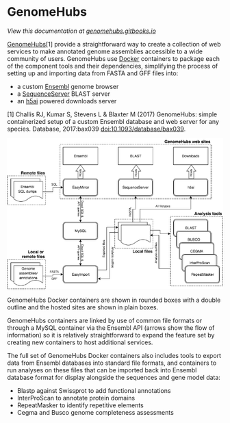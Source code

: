 # GenomeHubs

_View this documentation at_ [_genomehubs.gitbooks.io_](https://genomehubs.gitbooks.io/genomehubs/content/)

[GenomeHubs](http://genomehubs.org)\[1\] provide a straightforward way to create a collection of web services to make annotated genome assemblies accessible to a wide community of users. GenomeHubs use [Docker](https://www.docker.com/) containers to package each of the component tools and their dependencies, simplifying the process of setting up and importing data from FASTA and GFF files into:

* a custom [Ensembl](http://ensembl.org) genome browser
* a [SequenceServer](http://sequenceserver.com) BLAST server
* an [h5ai](https://larsjung.de/h5ai/) powered downloads server

\[1\] Challis RJ, Kumar S, Stevens L & Blaxter M \(2017\) GenomeHubs: simple containerized setup of a custom Ensembl database and web server for any species. Database, 2017:bax039 [doi:10.1093/database/bax039](https://doi.org/10.1093/database/bax039).

![](../.gitbook/assets/GenomeHubs%20schematic%20overview.png)

GenomeHubs Docker containers are shown in rounded boxes with a double outline and the hosted sites are shown in plain boxes.

GenomeHubs containers are linked by use of common file formats or through a MySQL container via the Ensembl API \(arrows show the flow of information\) so it is relatively straightforward to expand the feature set by creating new containers to host additional services.

The full set of GenomeHubs Docker containers also includes tools to export data from Ensembl databases into standard file formats, and containers to run analyses on these files that can be imported back into Ensembl database format for display alongside the sequences and gene model data:

* Blastp against Swissprot to add functional annotations
* InterProScan to annotate protein domains
* RepeatMasker to identify repetitive elements
* Cegma and Busco genome completeness assessments

